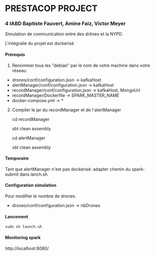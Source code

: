 # PRESTACOP PROJECT
### 4 IABD Baptiste Fauvert, Amine Faiz, Victor Meyer

Simulation de communication entre des drônes et la NYPD.

L'intégralié du projet est dockerisé

#### Prérequis

1) Renommer tous les "debian" par le nom de votre
machine dans votre réseau:

 * drones/conf/configuration.json -> kafkaHost
 * alertManager/conf/configuration.json -> kafkaHost
 * recordManager/conf/configuration.json -> kafkaHost, MongoUrl
 * recordManager/Dockerfile -> SPARK_MASTER_NAME
 * docker-compose.yml -> *

2) Compiler le jar du recordManager et de l'alertManager
    
    
    cd recordManager
    
    sbt clean assembly
    
    cd alertManager
        
    sbt clean assembly


#### Temporaire

Tant que alertManager n'est pas dockerisé: 
adapter chemin du spark-submit dans lanch.sh

#### Configuration simulation

Pour modifier le nombre de drones:

 * drones/conf/configuration.json -> nbDrones
 
#### Lancement

    sudo sh launch.sh

#### Monitoring spark

http://localhost:8080/